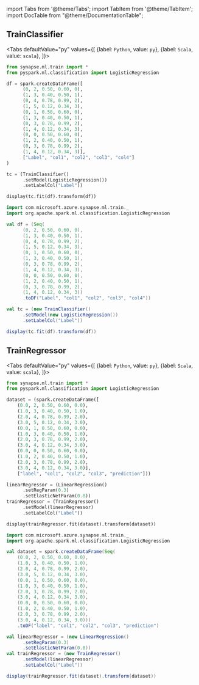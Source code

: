 import Tabs from '@theme/Tabs';
import TabItem from '@theme/TabItem';
import DocTable from "@theme/DocumentationTable";

<!-- 
```python
import pyspark
import os
import json
from IPython.display import display

spark = (pyspark.sql.SparkSession.builder.appName("MyApp")
        .config("spark.jars.packages", "com.microsoft.azure:synapseml:0.9.0")
        .config("spark.jars.repositories", "https://mmlspark.azureedge.net/maven")
        .getOrCreate())

def getSecret(secretName):
        get_secret_cmd = 'az keyvault secret show --vault-name mmlspark-build-keys --name {}'.format(secretName)
        value = json.loads(os.popen(get_secret_cmd).read())["value"]
        return value

import synapse.ml
```
-->

## TrainClassifier

<Tabs
defaultValue="py"
values={[
{label: `Python`, value: `py`},
{label: `Scala`, value: `scala`},
]}>
<TabItem value="py">

<!--pytest-codeblocks:cont-->

```python
from synapse.ml.train import *
from pyspark.ml.classification import LogisticRegression

df = spark.createDataFrame([
      (0, 2, 0.50, 0.60, 0),
      (1, 3, 0.40, 0.50, 1),
      (0, 4, 0.78, 0.99, 2),
      (1, 5, 0.12, 0.34, 3),
      (0, 1, 0.50, 0.60, 0),
      (1, 3, 0.40, 0.50, 1),
      (0, 3, 0.78, 0.99, 2),
      (1, 4, 0.12, 0.34, 3),
      (0, 0, 0.50, 0.60, 0),
      (1, 2, 0.40, 0.50, 1),
      (0, 3, 0.78, 0.99, 2),
      (1, 4, 0.12, 0.34, 3)],
      ["Label", "col1", "col2", "col3", "col4"]
)

tc = (TrainClassifier()
      .setModel(LogisticRegression())
      .setLabelCol("Label"))

display(tc.fit(df).transform(df))
```

</TabItem>
<TabItem value="scala">

```scala
import com.microsoft.azure.synapse.ml.train._
import org.apache.spark.ml.classification.LogisticRegression

val df = (Seq(
      (0, 2, 0.50, 0.60, 0),
      (1, 3, 0.40, 0.50, 1),
      (0, 4, 0.78, 0.99, 2),
      (1, 5, 0.12, 0.34, 3),
      (0, 1, 0.50, 0.60, 0),
      (1, 3, 0.40, 0.50, 1),
      (0, 3, 0.78, 0.99, 2),
      (1, 4, 0.12, 0.34, 3),
      (0, 0, 0.50, 0.60, 0),
      (1, 2, 0.40, 0.50, 1),
      (0, 3, 0.78, 0.99, 2),
      (1, 4, 0.12, 0.34, 3))
      .toDF("Label", "col1", "col2", "col3", "col4"))

val tc = (new TrainClassifier()
      .setModel(new LogisticRegression())
      .setLabelCol("Label"))

display(tc.fit(df).transform(df))
```

</TabItem>
</Tabs>

<DocTable className="TrainClassifier"
py="mmlspark.train.html#module-mmlspark.train.TrainClassifier"
scala="com/microsoft/ml/spark/train/TrainClassifier.html"
sourceLink="https://github.com/microsoft/SynapseML/blob/master/core/src/main/scala/com/microsoft/azure/synapse/ml/train/TrainClassifier.scala" />


## TrainRegressor

<Tabs
defaultValue="py"
values={[
{label: `Python`, value: `py`},
{label: `Scala`, value: `scala`},
]}>
<TabItem value="py">

<!--pytest-codeblocks:cont-->

```python
from synapse.ml.train import *
from pyspark.ml.classification import LogisticRegression

dataset = (spark.createDataFrame([
    (0.0, 2, 0.50, 0.60, 0.0),
    (1.0, 3, 0.40, 0.50, 1.0),
    (2.0, 4, 0.78, 0.99, 2.0),
    (3.0, 5, 0.12, 0.34, 3.0),
    (0.0, 1, 0.50, 0.60, 0.0),
    (1.0, 3, 0.40, 0.50, 1.0),
    (2.0, 3, 0.78, 0.99, 2.0),
    (3.0, 4, 0.12, 0.34, 3.0),
    (0.0, 0, 0.50, 0.60, 0.0),
    (1.0, 2, 0.40, 0.50, 1.0),
    (2.0, 3, 0.78, 0.99, 2.0),
    (3.0, 4, 0.12, 0.34, 3.0)],
    ["label", "col1", "col2", "col3", "prediction"]))

linearRegressor = (LinearRegression()
      .setRegParam(0.3)
      .setElasticNetParam(0.8))
trainRegressor = (TrainRegressor()
      .setModel(linearRegressor)
      .setLabelCol("Label"))

display(trainRegressor.fit(dataset).transform(dataset))
```

</TabItem>
<TabItem value="scala">

```scala
import com.microsoft.azure.synapse.ml.train._
import org.apache.spark.ml.classification.LogisticRegression

val dataset = spark.createDataFrame(Seq(
    (0.0, 2, 0.50, 0.60, 0.0),
    (1.0, 3, 0.40, 0.50, 1.0),
    (2.0, 4, 0.78, 0.99, 2.0),
    (3.0, 5, 0.12, 0.34, 3.0),
    (0.0, 1, 0.50, 0.60, 0.0),
    (1.0, 3, 0.40, 0.50, 1.0),
    (2.0, 3, 0.78, 0.99, 2.0),
    (3.0, 4, 0.12, 0.34, 3.0),
    (0.0, 0, 0.50, 0.60, 0.0),
    (1.0, 2, 0.40, 0.50, 1.0),
    (2.0, 3, 0.78, 0.99, 2.0),
    (3.0, 4, 0.12, 0.34, 3.0)))
    .toDF("label", "col1", "col2", "col3", "prediction")

val linearRegressor = (new LinearRegression()
      .setRegParam(0.3)
      .setElasticNetParam(0.8))
val trainRegressor = (new TrainRegressor()
      .setModel(linearRegressor)
      .setLabelCol("Label"))

display(trainRegressor.fit(dataset).transform(dataset))
```

</TabItem>
</Tabs>

<DocTable className="TrainRegressor"
py="mmlspark.train.html#module-mmlspark.train.TrainRegressor"
scala="com/microsoft/ml/spark/train/TrainRegressor.html"
sourceLink="https://github.com/microsoft/SynapseML/blob/master/core/src/main/scala/com/microsoft/azure/synapse/ml/train/TrainRegressor.scala" />



